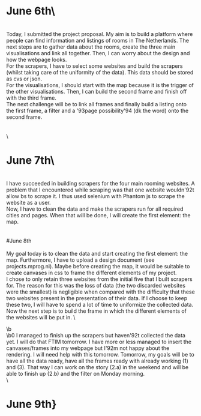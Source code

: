 # June 6th\
\
	Today, I submitted the project proposal. My aim is to build a platform where people can find information and listings of rooms in The Netherlands. The next steps are to gather data about the rooms, create the three main visualisations and link all together. Then, I can worry about the design and how the webpage looks. \
	For the scrapers, I have to select some websites and build the scrapers (whilst taking care of the uniformity of the data). This data should be stored as cvs or json.\
	For the visualisations, I should start with the map because it is the trigger of the other visualisations. Then, I can build the second frame and finish off with the third frame. \
	The next challenge will be to link all frames and finally build a listing onto the first frame, a filter and a \'93page possibility\'94 (dk the word) onto the second frame.\
\
\
\
# June 7th\
\
	I have succeeded in building scrapers for the four main rooming websites. A problem that I encountered while scraping was that one website wouldn\'92t allow bs to scrape it. I thus used selenium with Phantom js to scrape the website as a user.\
	Now, I have to clean the data and make the scrapers run for all required cities and pages. When that will be done, I will create the first element: the map. \
\
\
#June 8th\
\
	My goal today is to clean the data and start creating the first element: the map. Furthermore, I have to upload a design document (see projects.mprog.nl). Maybe before creating the map, it would be suitable to create canvases in css to frame the different elements of my project. \
	I chose to only retain three websites from the initial five that I built scrapers for. The reason for this was the loss of data (the two discarded websites were the smallest) is negligible when compared with the difficulty that these two websites present in the presentation of their data. If I choose to keep these two, I will have to spend a lot of time to uniformize the collected data. Now the next step is to build the frame in which the different elements of the websites will be put in. \

\b 	
\b0 I managed to finish up the scrapers but haven\'92t collected the data yet. I will do that FTIM tomorrow. I have more or less managed to insert the canvases/frames into my webpage but I\'92m not happy about the rendering. I will need help with this tomorrow. Tomorrow, my goals will be to have all the data ready, have all the frames ready with already working (1) and (3). That way I can work on the story (2.a) in the weekend and will be able to finish up (2.b) and the filter on Monday morning.\
\
# June 9th}
